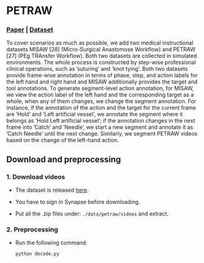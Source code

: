 # PETRAW

### [Paper](https://arxiv.org/pdf/2202.05821v2.pdf) | [Dataset](https://www.synapse.org/#!Synapse:syn25147789/wiki/608848) 

To cover scenarios as much as possible, we add two medical instructional datasets MISAW [28] (Micro-Surgical Anastomose Workflow) and PETRAW [27] (PEg TRAnsfer Workflow). Both two datasets are collected in simulated environments. The whole process is constructed by step-wise professional clinical operations, such as ’suturing’ and ’knot tying’. Both two datasets provide frame-wise annotation in terms of phase, step, and action labels for the left hand and right hand and MISAW additionally provides the target and tool annotations. To generate segment-level action annotation, for MISAW, we view the action label of the left hand and the corresponding target as a whole, when any of them changes, we change the segment annotation. For instance, if the annotation of the action and the target for the current frame are ’Hold’ and ’Left artificial vessel’, we annotate the segment where it belongs as ’Hold Left artificial vessel’; if the annotation changes in the next frame into ’Catch’ and ’Needle’, we start a new segment and annotate it as ’Catch Needle’ until the next change. Similarly, we segment PETRAW videos based on the change of the left-hand action.

## Download and preprocessing

### 1. Download videos

- The dataset is released [here](https://www.synapse.org/#!Synapse:syn25147789/files/).

- You have to sign in Synapse before downloading.

- Put all the .zip files under:  `./data/petraw/videos` and extract.

### 2. Preprocessing

- Run the following command: 
    ```
    python decode.py
    ```
